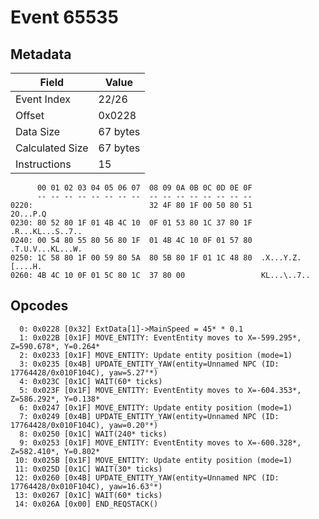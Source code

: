 # Event 65535

## Metadata

| Field           | Value    |
|-----------------|----------|
| Event Index     | 22/26    |
| Offset          | 0x0228   |
| Data Size       | 67 bytes |
| Calculated Size | 67 bytes |
| Instructions    | 15       |

```
      00 01 02 03 04 05 06 07  08 09 0A 0B 0C 0D 0E 0F
      -- -- -- -- -- -- -- --  -- -- -- -- -- -- -- --
0220:                          32 4F 80 1F 00 50 80 51          2O...P.Q
0230: 80 52 80 1F 01 4B 4C 10  0F 01 53 80 1C 37 80 1F  .R...KL...S..7..
0240: 00 54 80 55 80 56 80 1F  01 4B 4C 10 0F 01 57 80  .T.U.V...KL...W.
0250: 1C 58 80 1F 00 59 80 5A  80 5B 80 1F 01 1C 48 80  .X...Y.Z.[....H.
0260: 4B 4C 10 0F 01 5C 80 1C  37 80 00                 KL...\..7..     
```

## Opcodes

```
  0: 0x0228 [0x32] ExtData[1]->MainSpeed = 45* * 0.1
  1: 0x022B [0x1F] MOVE_ENTITY: EventEntity moves to X=-599.295*, Z=590.678*, Y=0.264*
  2: 0x0233 [0x1F] MOVE_ENTITY: Update entity position (mode=1)
  3: 0x0235 [0x4B] UPDATE_ENTITY_YAW(entity=Unnamed NPC (ID: 17764428/0x010F104C), yaw=5.27°*)
  4: 0x023C [0x1C] WAIT(60* ticks)
  5: 0x023F [0x1F] MOVE_ENTITY: EventEntity moves to X=-604.353*, Z=586.292*, Y=0.138*
  6: 0x0247 [0x1F] MOVE_ENTITY: Update entity position (mode=1)
  7: 0x0249 [0x4B] UPDATE_ENTITY_YAW(entity=Unnamed NPC (ID: 17764428/0x010F104C), yaw=0.20°*)
  8: 0x0250 [0x1C] WAIT(240* ticks)
  9: 0x0253 [0x1F] MOVE_ENTITY: EventEntity moves to X=-600.328*, Z=582.410*, Y=0.802*
 10: 0x025B [0x1F] MOVE_ENTITY: Update entity position (mode=1)
 11: 0x025D [0x1C] WAIT(30* ticks)
 12: 0x0260 [0x4B] UPDATE_ENTITY_YAW(entity=Unnamed NPC (ID: 17764428/0x010F104C), yaw=16.63°*)
 13: 0x0267 [0x1C] WAIT(60* ticks)
 14: 0x026A [0x00] END_REQSTACK()
```
